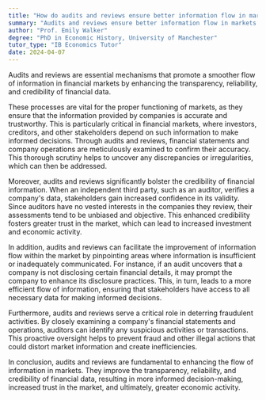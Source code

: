```yaml
---
title: "How do audits and reviews ensure better information flow in markets?"
summary: "Audits and reviews ensure better information flow in markets by enhancing transparency, reliability and credibility of financial information."
author: "Prof. Emily Walker"
degree: "PhD in Economic History, University of Manchester"
tutor_type: "IB Economics Tutor"
date: 2024-04-07
---
```


Audits and reviews are essential mechanisms that promote a smoother flow of information in financial markets by enhancing the transparency, reliability, and credibility of financial data.

These processes are vital for the proper functioning of markets, as they ensure that the information provided by companies is accurate and trustworthy. This is particularly critical in financial markets, where investors, creditors, and other stakeholders depend on such information to make informed decisions. Through audits and reviews, financial statements and company operations are meticulously examined to confirm their accuracy. This thorough scrutiny helps to uncover any discrepancies or irregularities, which can then be addressed.

Moreover, audits and reviews significantly bolster the credibility of financial information. When an independent third party, such as an auditor, verifies a company's data, stakeholders gain increased confidence in its validity. Since auditors have no vested interests in the companies they review, their assessments tend to be unbiased and objective. This enhanced credibility fosters greater trust in the market, which can lead to increased investment and economic activity.

In addition, audits and reviews can facilitate the improvement of information flow within the market by pinpointing areas where information is insufficient or inadequately communicated. For instance, if an audit uncovers that a company is not disclosing certain financial details, it may prompt the company to enhance its disclosure practices. This, in turn, leads to a more efficient flow of information, ensuring that stakeholders have access to all necessary data for making informed decisions.

Furthermore, audits and reviews serve a critical role in deterring fraudulent activities. By closely examining a company's financial statements and operations, auditors can identify any suspicious activities or transactions. This proactive oversight helps to prevent fraud and other illegal actions that could distort market information and create inefficiencies.

In conclusion, audits and reviews are fundamental to enhancing the flow of information in markets. They improve the transparency, reliability, and credibility of financial data, resulting in more informed decision-making, increased trust in the market, and ultimately, greater economic activity.
    